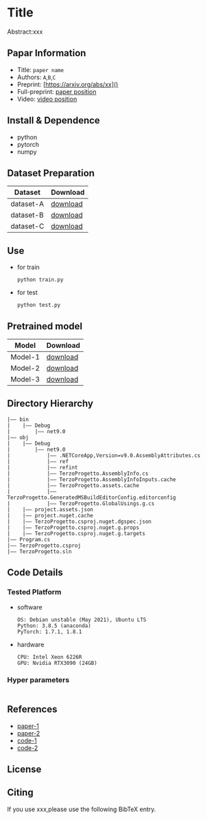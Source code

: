 Title
===
Abstract:xxx
## Papar Information
- Title:  `paper name`
- Authors:  `A`,`B`,`C`
- Preprint: [https://arxiv.org/abs/xx]()
- Full-preprint: [paper position]()
- Video: [video position]()

## Install & Dependence
- python
- pytorch
- numpy

## Dataset Preparation
| Dataset | Download |
| ---     | ---   |
| dataset-A | [download]() |
| dataset-B | [download]() |
| dataset-C | [download]() |

## Use
- for train
  ```
  python train.py
  ```
- for test
  ```
  python test.py
  ```
## Pretrained model
| Model | Download |
| ---     | ---   |
| Model-1 | [download]() |
| Model-2 | [download]() |
| Model-3 | [download]() |


## Directory Hierarchy
```
|—— bin
|    |—— Debug
|        |—— net9.0
|—— obj
|    |—— Debug
|        |—— net9.0
|            |—— .NETCoreApp,Version=v9.0.AssemblyAttributes.cs
|            |—— ref
|            |—— refint
|            |—— TerzoProgetto.AssemblyInfo.cs
|            |—— TerzoProgetto.AssemblyInfoInputs.cache
|            |—— TerzoProgetto.assets.cache
|            |—— TerzoProgetto.GeneratedMSBuildEditorConfig.editorconfig
|            |—— TerzoProgetto.GlobalUsings.g.cs
|    |—— project.assets.json
|    |—— project.nuget.cache
|    |—— TerzoProgetto.csproj.nuget.dgspec.json
|    |—— TerzoProgetto.csproj.nuget.g.props
|    |—— TerzoProgetto.csproj.nuget.g.targets
|—— Program.cs
|—— TerzoProgetto.csproj
|—— TerzoProgetto.sln
```
## Code Details
### Tested Platform
- software
  ```
  OS: Debian unstable (May 2021), Ubuntu LTS
  Python: 3.8.5 (anaconda)
  PyTorch: 1.7.1, 1.8.1
  ```
- hardware
  ```
  CPU: Intel Xeon 6226R
  GPU: Nvidia RTX3090 (24GB)
  ```
### Hyper parameters
```
```
## References
- [paper-1]()
- [paper-2]()
- [code-1](https://github.com)
- [code-2](https://github.com)
  
## License

## Citing
If you use xxx,please use the following BibTeX entry.
```
```
